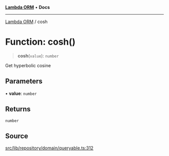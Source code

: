[**Lambda ORM**](../README.md) • **Docs**

***

[Lambda ORM](../README.md) / cosh

# Function: cosh()

> **cosh**(`value`): `number`

Get hyperbolic cosine

## Parameters

• **value**: `number`

## Returns

`number`

## Source

[src/lib/repository/domain/queryable.ts:312](https://github.com/lambda-orm/lambdaorm-base/blob/b57bb1d116951848254ba54a2a732f51efc20654/src/lib/repository/domain/queryable.ts#L312)
